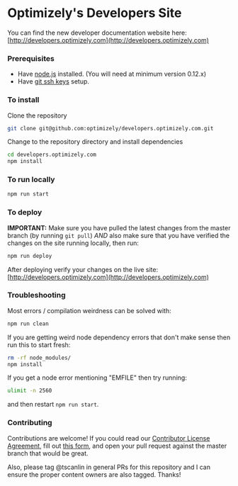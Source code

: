 # Optimizely's Developers Site
You can find the new developer documentation website here: [http://developers.optimizely.com](http://developers.optimizely.com)

### Prerequisites
- Have [node.js](https://nodejs.org/) installed. (You will need at minimum version 0.12.x)
- Have [git ssh keys](https://help.github.com/articles/generating-ssh-keys/) setup.

### To install

Clone the repository

```sh
git clone git@github.com:optimizely/developers.optimizely.com.git
```

Change to the repository directory and install dependencies

```sh
cd developers.optimizely.com
npm install
```

### To run locally

```sh
npm run start
```

### To deploy

**IMPORTANT:** Make sure you have pulled the latest changes from the master branch (by running `git pull`) *AND* also make sure that you have verified the changes on the site running locally, then run:

```sh
npm run deploy
```

After deploying verify your changes on the live site: [http://developers.optimizely.com](http://developers.optimizely.com)

### Troubleshooting

Most errors / compilation weirdness can be solved with:

```sh
npm run clean
```

If you are getting weird node dependency errors that don't make sense then run this to start fresh:

```sh
rm -rf node_modules/
npm install
```

If you get a node error mentioning "EMFILE" then try running:

```sh
ulimit -n 2560
```

and then restart `npm run start`.

### Contributing

Contributions are welcome! If you could read our [Contributor License Agreement](https://github.com/optimizely/developers.optimizely.com/blob/master/src/files/docs/OptimizelyCLA.pdf), fill out [this form](https://docs.google.com/forms/d/1jbwkDOTLOrG1461OkwC65KK8JdOcKOX7UILrsQmbgbg/viewform), and open your pull request against the master branch that would be great.

Also, please tag @tscanlin in general PRs for this repository and I can ensure the proper content owners are also tagged. Thanks!
